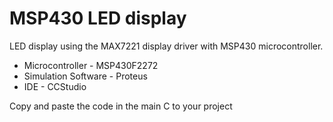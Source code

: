 # MSP430 LED display
LED display using the MAX7221 display driver with MSP430 microcontroller.
- Microcontroller - MSP430F2272
- Simulation Software - Proteus
- IDE - CCStudio

Copy and paste the code in the main C to your project

